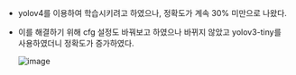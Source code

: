 - yolov4를 이용하여 학습시키려고 하였으나, 정확도가 계속 30% 미만으로 나왔다.
- 이를 해결하기 위해 cfg 설정도 바꿔보고 하였으나 바뀌지 않았고 yolov3-tiny를 사용하였더니 정확도가 증가하였다.

  ![image](https://user-images.githubusercontent.com/34594339/90594971-bc0fad00-e226-11ea-90c5-a1cd11f30f0e.png)
